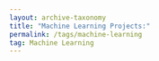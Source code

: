 ```yaml
---
layout: archive-taxonomy
title: "Machine Learning Projects:"
permalink: /tags/machine-learning
tag: Machine Learning
---
```

